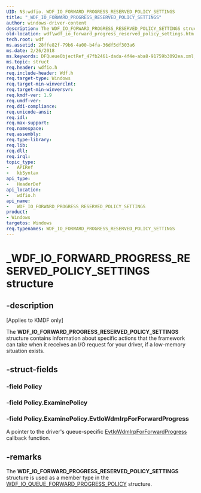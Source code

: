 ```yaml
---
UID: NS:wdfio._WDF_IO_FORWARD_PROGRESS_RESERVED_POLICY_SETTINGS
title: "_WDF_IO_FORWARD_PROGRESS_RESERVED_POLICY_SETTINGS"
author: windows-driver-content
description: The WDF_IO_FORWARD_PROGRESS_RESERVED_POLICY_SETTINGS structure contains information about specific actions that the framework can take when it receives an I/O request for your driver, if a low-memory situation exists.
old-location: wdf\wdf_io_forward_progress_reserved_policy_settings.htm
tech.root: wdf
ms.assetid: 28ffe82f-79b6-4a00-b4fa-36df5df303a6
ms.date: 2/26/2018
ms.keywords: DFQueueObjectRef_47fb2461-dada-4f4e-aba8-91759b3092ea.xml, WDF_IO_FORWARD_PROGRESS_RESERVED_POLICY_SETTINGS, WDF_IO_FORWARD_PROGRESS_RESERVED_POLICY_SETTINGS structure, _WDF_IO_FORWARD_PROGRESS_RESERVED_POLICY_SETTINGS, kmdf.wdf_io_forward_progress_reserved_policy_settings, wdf.wdf_io_forward_progress_reserved_policy_settings, wdfio/WDF_IO_FORWARD_PROGRESS_RESERVED_POLICY_SETTINGS
ms.topic: struct
req.header: wdfio.h
req.include-header: Wdf.h
req.target-type: Windows
req.target-min-winverclnt: 
req.target-min-winversvr: 
req.kmdf-ver: 1.9
req.umdf-ver: 
req.ddi-compliance: 
req.unicode-ansi: 
req.idl: 
req.max-support: 
req.namespace: 
req.assembly: 
req.type-library: 
req.lib: 
req.dll: 
req.irql: 
topic_type:
-	APIRef
-	kbSyntax
api_type:
-	HeaderDef
api_location:
-	wdfio.h
api_name:
-	WDF_IO_FORWARD_PROGRESS_RESERVED_POLICY_SETTINGS
product:
- Windows
targetos: Windows
req.typenames: WDF_IO_FORWARD_PROGRESS_RESERVED_POLICY_SETTINGS
---
```


# _WDF_IO_FORWARD_PROGRESS_RESERVED_POLICY_SETTINGS structure


## -description


<p class="CCE_Message">[Applies to KMDF only]</p>

The <b>WDF_IO_FORWARD_PROGRESS_RESERVED_POLICY_SETTINGS</b> structure contains information about specific actions that the framework can take when it receives an I/O request for your driver, if a low-memory situation exists.


## -struct-fields




### -field Policy


### -field Policy.ExaminePolicy


### -field Policy.ExaminePolicy.EvtIoWdmIrpForForwardProgress

A pointer to the driver's queue-specific <a href="https://msdn.microsoft.com/71974802-954d-4856-a32b-1dcc45c36ba5">EvtIoWdmIrpForForwardProgress</a> callback function.


## -remarks



The <b>WDF_IO_FORWARD_PROGRESS_RESERVED_POLICY_SETTINGS</b> structure is used as a member type in the <a href="https://msdn.microsoft.com/library/windows/hardware/ff552364">WDF_IO_QUEUE_FORWARD_PROGRESS_POLICY</a> structure.



